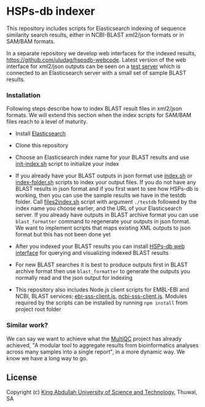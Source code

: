 # HSPs-db indexer

This repository includes scripts for Elasticsearch indexing of sequence
similarity search results, either in NCBI-BLAST xml2/json formats
or in SAM/BAM formats.

In a separate repository we develop web interfaces for the indexed results,
https://github.com/uludag/hspsdb-webcode. Latest version of the web interface
for xml2/json outputs can be seen on a
[test server](http://hspsdb-test.herokuapp.com/)
which is connected to an Elasticsearch server with a small set of sample
BLAST results.


### Installation

Following steps describe how to index BLAST result files in xml2/json formats. 
We will extend this section when the index scripts for SAM/BAM files reach
to a level of maturity.

* Install [Elasticsearch](https://www.elastic.co/downloads/elasticsearch)

* Clone this repository

* Choose an Elasticsearch index name for your BLAST results
  and use [init-index.sh](scripts/init-index.sh)
  script to initialize your index

* If you already have your BLAST outputs in json format use
  [index.sh](scripts/index.sh)
  or [index-folder.sh](scripts/index-folder.sh) scripts
  to index your output files.
  If you do not have any BLAST results in json format and if you first want to
  see how HSPs-db is working,
  then you can use the sample results we have in the testdb folder.
  Call [files2index.sh](scripts/files2index.sh) script with argument `./testdb`
  followed by the index name you choose earlier, and the URL of your Elasticsearch
  server.
  If you already have outputs in BLAST archive format you can use
  `blast_formatter` command to regenerate your outputs in json format.
  We want to implement scripts that maps existing XML outputs to json format
  but this has not been done yet

* After you indexed your BLAST results you can install
 [HSPs-db web interface](https://github.com/uludag/hspsdb-webcode)
  for querying and visualizing indexed BLAST results

* For new BLAST searches it is best to produce outputs first in BLAST archive format
  then use `blast_formatter` to generate the outputs you normally read
  and the json output for indexing

* This repository also includes Node.js client scripts for EMBL-EBI and NCBI,
  BLAST services; [ebi-sss-client.js](scripts/ebi-sss-client.js),
  [ncbi-sss-client.js](scripts/ncbi-sss-client.js).
  Modules required by the scripts can be installed
  by running `npm install` from project root folder
  
### Similar work?
We can say we want to achieve what the [MultiQC](http://multiqc.info/) project
has already achieved,
"A modular tool to aggregate results from bioinformatics analyses
across many samples into a single report", in a more dynamic way.
We know we have a long way to go.


## License

Copyright (c)
 [King Abdullah University of Science and Technology](https://www.kaust.edu.sa/),
 Thuwal, SA
 